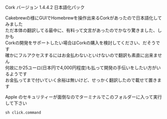 Cork バージョン 1.4.4.2 日本語化パック

Cakebrewの様にGUIでHomebrewを操作出来るCorkがあったので日本語化してみました  
ただ本体の翻訳してる最中に、有料って文言があったのでかなり驚きました、しかも  
Corkの開発をサポートしたい場合はCorkの購入を検討してください、だそうです  
確かにフルアクセスするにはお金払わないといけないので翻訳も素直に出来ません  
何故にか25ユーロ(日本円で4,000円程度)も払って開発の手伝いをしたい方がいるようです  
お金払ってまで付いていく余裕は無いけど、せっかく翻訳したので載せて置きます

Apple のセキュリティーが面倒なのでターミナルでこのフォルダーに入って実行して下さい

`sh click.command`

